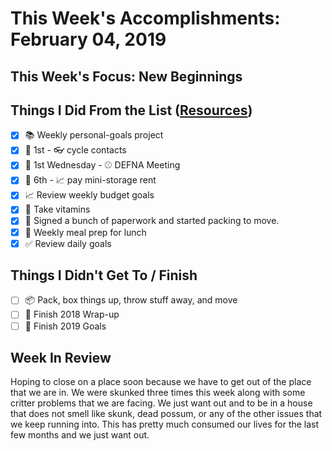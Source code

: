 # This Week's Accomplishments: February 04, 2019

## This Week's Focus: New Beginnings

## Things I Did From the List ([Resources](resources.md))

- [x] :books: Weekly personal-goals project
- [x] :calendar: 1st - :eyeglasses: cycle contacts
- [x] :calendar: 1st Wednesday - :baseball: DEFNA Meeting
- [x] :calendar: 6th - :chart_with_upwards_trend: pay mini-storage rent
- [x] :chart_with_upwards_trend: Review weekly budget goals
- [x] :muscle: Take vitamins
- [x] :pencil: Signed a bunch of paperwork and started packing to move.
- [x] :stew: Weekly meal prep for lunch
- [x] :white_check_mark: Review daily goals

## Things I Didn't Get To / Finish

- [ ] :package: Pack, box things up, throw stuff away, and move
- [ ] :pencil: Finish 2018 Wrap-up
- [ ] :pencil: Finish 2019 Goals

## Week In Review

Hoping to close on a place soon because we have to get out of the place that we are in. We were skunked three times this week along with some critter problems that we are facing. We just want out and to be in a house that does not smell like skunk, dead possum, or any of the other issues that we keep running into. This has pretty much consumed our lives for the last few months and we just want out. 
